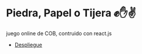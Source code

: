 # Piedra, Papel o Tijera ✊✋✌️
juego online de COB, contruido con react.js

- [Despliegue](https://marlonjv7.github.io/-Game_COB-/)